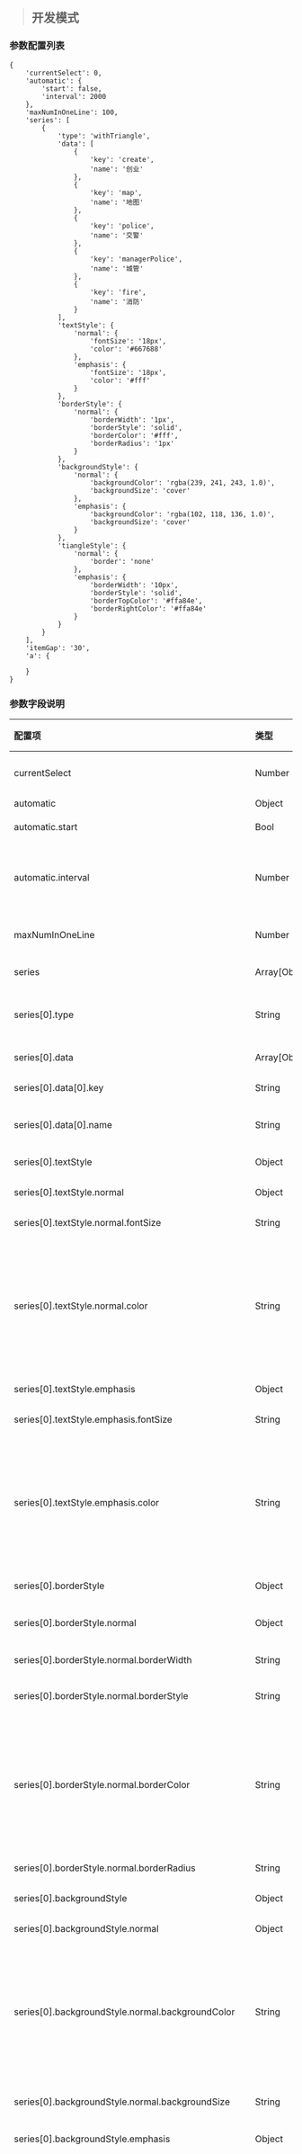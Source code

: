 > ## 开发模式

### 参数配置列表

```
{
    'currentSelect': 0,
    'automatic': {
        'start': false,
        'interval': 2000
    },
    'maxNumInOneLine': 100,
    'series': [
        {
            'type': 'withTriangle',
            'data': [
                {
                    'key': 'create',
                    'name': '创业'
                },
                {
                    'key': 'map',
                    'name': '地图'
                },
                {
                    'key': 'police',
                    'name': '交警'
                },
                {
                    'key': 'managerPolice',
                    'name': '城管'
                },
                {
                    'key': 'fire',
                    'name': '消防'
                }
            ],
            'textStyle': {
                'normal': {
                    'fontSize': '18px',
                    'color': '#667688'
                },
                'emphasis': {
                    'fontSize': '18px',
                    'color': '#fff'
                }
            },
            'borderStyle': {
                'normal': {
                    'borderWidth': '1px',
                    'borderStyle': 'solid',
                    'borderColor': '#fff',
                    'borderRadius': '1px'
                }
            },
            'backgroundStyle': {
                'normal': {
                    'backgroundColor': 'rgba(239, 241, 243, 1.0)',
                    'backgroundSize': 'cover'
                },
                'emphasis': {
                    'backgroundColor': 'rgba(102, 118, 136, 1.0)',
                    'backgroundSize': 'cover'
                }
            },
            'tiangleStyle': {
                'normal': {
                    'border': 'none'
                },
                'emphasis': {
                    'borderWidth': '10px',
                    'borderStyle': 'solid',
                    'borderTopColor': '#ffa84e',
                    'borderRightColor': '#ffa84e'
                }
            }
        }
    ],
    'itemGap': '30',
    'a': {

    }
}
```

### 参数字段说明

| 配置项 | 类型 | 必填 | 默认值 | 可选参数 | 功能/备注 |
| :--- | :--- | :--- | :--- | :--- | :--- |
| currentSelect | Number | √ | 0 |  | 初始化进入导航栏时默认的当前选中项 |
| automatic | Object | √ |  |  | 自动切换导航栏 |
| automatic.start | Bool | √ | false |  | 是否自动切换导航栏 |
| automatic.interval | Number |  |  |  | 切换导航项的时间间隔，单位为毫秒。该属性当且仅当start为true时有效。 |
| maxNumInOneLine | Number | √ | 100 |  | 一行导航栏中可以显示最多的导航项数目 |
| series | Array\[Object\] | √ |  |  | 数据及样式的系列配置 |
| series\[0\].type | String | √ | withTriangle |  | 控件类型——withTriangleNav导航栏，不可修改 |
| series\[0\].data | Array\[Object\] | √ |  |  | 导航控件所有数据 |
| series\[0\].data\[0\].key | String | √ |  |  | 导航项的唯一标识，不可重复 |
| series\[0\].data\[0\].name | String | √ |  |  | 导航项显示的文本信息，允许重复 |
| series\[0\].textStyle | Object | √ |  |  | 导航项的文本样式 |
| series\[0\].textStyle.normal | Object | √ |  |  | 导航项**未选中**状态下的文本样式 |
| series\[0\].textStyle.normal.fontSize | String | √ | 18px |  | 导航项**未选中**状态下的文本大小 |
| series\[0\].textStyle.normal.color | String | √ | \#667688 | 支持CSS3中颜色的值，包括Color Name\(颜色名称\)、HEX、RGB、RGBA、HSL、HSLA、transparent | 导航项**未选中**状态下的文本颜色 |
| series\[0\].textStyle.emphasis | Object | √ |  |  | 导航项**选中**状态下的文本样式 |
| series\[0\].textStyle.emphasis.fontSize | String | √ | 18px |  | 导航项**选中**状态下的文本大小 |
| series\[0\].textStyle.emphasis.color | String | √ | \#fff | 支持CSS3中颜色的值，包括Color Name\(颜色名称\)、HEX、RGB、RGBA、HSL、HSLA、transparent | 导航项**选中**状态下的文本颜色 |
| series\[0\].borderStyle | Object | √ |  |  | 导航项的边框样式 |
| series\[0\].borderStyle.normal | Object | √ |  |  | 导航项的边框样式，不区分选中赫尔未选中状态 |
| series\[0\].borderStyle.normal.borderWidth | String | √ | 1px |  | 导航项的边框线的宽度 |
| series\[0\].borderStyle.normal.borderStyle | String | √ | solid | 支持CSS3中boder-style的参数值 | 导航项的边框线的样式 |
| series\[0\].borderStyle.normal.borderColor | String | √ | \#fff | 支持CSS3中颜色的值，包括Color Name\(颜色名称\)、HEX、RGB、RGBA、HSL、HSLA、transparent | 导航项的边框线的样式 |
| series\[0\].borderStyle.normal.borderRadius | String | √ | 1px |  | 导航项的边框圆角角度 |
| series\[0\].backgroundStyle | Object | √ |  |  | 导航项的背景样式 |
| series\[0\].backgroundStyle.normal | Object | √ |  |  | 导航项**未选中**状态下的背景样式 |
| series\[0\].backgroundStyle.normal.backgroundColor | String | √ | rgba\(239, 241, 243, 1.0\) | 支持CSS3中颜色的值，包括Color Name\(颜色名称\)、HEX、RGB、RGBA、HSL、HSLA、transparent | 导航项**未选中**状态下的背景颜色 |
| series\[0\].backgroundStyle.normal.backgroundSize | String | √ | cover | 支持CSS3中background-size的参数值 | 导航项**未选中**状态下的背景图像尺寸 |
| series\[0\].backgroundStyle.emphasis | Object | √ |  |  | 导航项**未选中**状态下的背景样式 |
| series\[0\].backgroundStyle.emphasis.backgroundColor | String | √ | rgba\(102, 118, 136, 1.0\) | 支持CSS3中颜色的值，包括Color Name\(颜色名称\)、HEX、RGB、RGBA、HSL、HSLA、transparent | 导航项**选中**状态下的背景颜色 |
| series\[0\].backgroundStyle.emphasis.backgroundSize | String | √ | cover | 支持CSS3中background-size的参数值 | 导航项**选中**状态下的背景图像尺寸 |
| series\[0\].triangleStyle | Object | √ |  |  | 导航项的三角标志样式 |
| series\[0\].triangleStyle.normal | Object | √ | { ’border‘: 'none' } |  | 导航项在**未选中**状态下不显示三角标志，不可修改 |
| series\[0\].triangleStyle.emphasis | Object | √ |  |  | 导航项在**选中**状态下的三角标志样式 |
| series\[0\].triangleStyle.emphasis.borderWidth | String | √ | 10px |  | 等腰直角三角形的直角边长，决定三角标志的大小 |
| series\[0\].triangleStyle.emphasis.borderTopColor | String | √ | \#ffa84e | 支持CSS3中颜色的值，包括Color Name\(颜色名称\)、HEX、RGB、RGBA、HSL、HSLA、transparent | 三角标志的上三角颜色 |
| series\[0\].triangleStyle.emphasis.borderRightColor | String | √ | \#ffa84e | 支持CSS3中颜色的值，包括Color Name\(颜色名称\)、HEX、RGB、RGBA、HSL、HSLA、transparent | 三角标志的下三角颜色 |
| series\[0\].name | String |  |  |  | 导航栏绑定数据时的数据字段 |
| itemGap | Number | √ | 24 | 导航项之间的间隔 |  |

> 注：
>
> * 导航栏尚未绑定数据时，可以对series\[0\].data进行编辑;导航栏绑定数据后，series\[0\].data会自动生成相应信息，用户只可以对name值进行修改
> * textStyle两种状态下的文本样式均支持CSS3中的文本样式，命名采用驼峰命名方式，用户可按照规则添加其他文本样式
> * borderStyle两种状态下的文本样式均支持CSS3中的边框样式，命名采用驼峰命名方式，用户可按照规则添加其他边框样式
> * backgroundStyle两种状态下的背景样式均支持CSS3中的文本样式，命名采用驼峰命名方式，用户可按照规则添加其他文本样式
>

| borderTopColor和borderRightColor取值相同 | borderTopColor和borderRightColor取值不同 |
| :---: | :---: |
| ![](/assets/withTriangleNav_icon1.png) | ![](/assets/withTriangleNav_icon2.png) |



